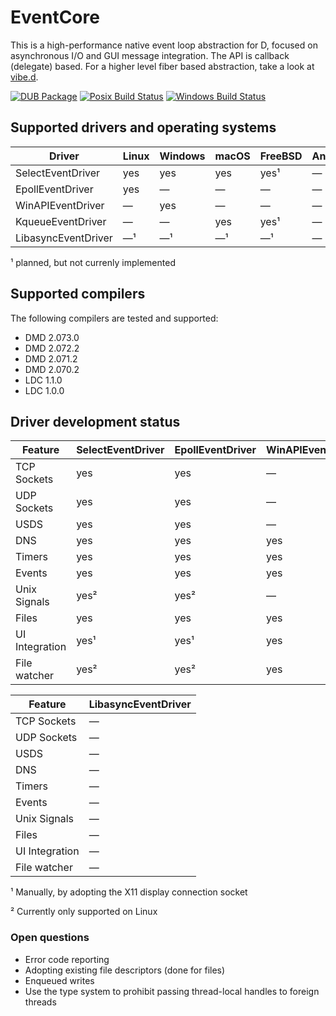 EventCore
=========

This is a high-performance native event loop abstraction for D, focused on asynchronous I/O and GUI message integration. The API is callback (delegate) based. For a higher level fiber based abstraction, take a look at [vibe.d](https://vibed.org/).

[![DUB Package](https://img.shields.io/dub/v/eventcore.svg)](https://code.dlang.org/packages/eventcore)
[![Posix Build Status](https://travis-ci.org/vibe-d/eventcore.svg?branch=master)](https://travis-ci.org/vibe-d/eventcore)
[![Windows Build Status](https://ci.appveyor.com/api/projects/status/1a9r8sypyy9fq2j8/branch/master?svg=true)](https://ci.appveyor.com/project/s-ludwig/eventcore)


Supported drivers and operating systems
---------------------------------------

Driver               | Linux   | Windows | macOS   | FreeBSD | Android | iOS
---------------------|---------|---------|---------|---------|---------|---------
SelectEventDriver    | yes     | yes     | yes     | yes¹    | &mdash; | &mdash;
EpollEventDriver     | yes     | &mdash; | &mdash; | &mdash; | &mdash; | &mdash;
WinAPIEventDriver    | &mdash; | yes     | &mdash; | &mdash; | &mdash; | &mdash;
KqueueEventDriver    | &mdash; | &mdash; | yes     | yes¹    | &mdash; | &mdash;
LibasyncEventDriver  | &mdash;¹| &mdash;¹| &mdash;¹| &mdash;¹| &mdash; | &mdash;

¹ planned, but not currenly implemented


Supported compilers
-------------------

The following compilers are tested and supported:

- DMD 2.073.0
- DMD 2.072.2
- DMD 2.071.2
- DMD 2.070.2
- LDC 1.1.0
- LDC 1.0.0


Driver development status
-------------------------

Feature          | SelectEventDriver | EpollEventDriver | WinAPIEventDriver | KqueueEventDriver
-----------------|-------------------|------------------|-------------------|------------------
TCP Sockets      | yes               | yes              | &mdash;           | yes              
UDP Sockets      | yes               | yes              | &mdash;           | yes              
USDS             | yes               | yes              | &mdash;           | yes              
DNS              | yes               | yes              | yes               | yes              
Timers           | yes               | yes              | yes               | yes              
Events           | yes               | yes              | yes               | yes              
Unix Signals     | yes²              | yes²             | &mdash;           | &mdash;          
Files            | yes               | yes              | yes               | yes              
UI Integration   | yes¹              | yes¹             | yes               | yes¹             
File watcher     | yes²              | yes²             | yes               | &mdash;          

Feature          | LibasyncEventDriver 
-----------------|---------------------
TCP Sockets      | &mdash;             
UDP Sockets      | &mdash;             
USDS             | &mdash;             
DNS              | &mdash;             
Timers           | &mdash;             
Events           | &mdash;             
Unix Signals     | &mdash;             
Files            | &mdash;             
UI Integration   | &mdash;             
File watcher     | &mdash;             

¹ Manually, by adopting the X11 display connection socket

² Currently only supported on Linux


### Open questions

- Error code reporting
- Adopting existing file descriptors (done for files)
- Enqueued writes
- Use the type system to prohibit passing thread-local handles to foreign threads
